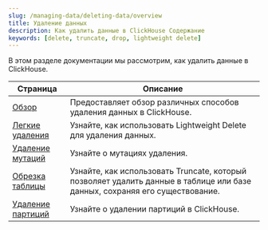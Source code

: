 ```yaml
---
slug: /managing-data/deleting-data/overview
title: Удаление данных
description: Как удалить данные в ClickHouse Содержание
keywords: [delete, truncate, drop, lightweight delete]
---
```


В этом разделе документации
мы рассмотрим, как удалить данные в ClickHouse.

| Страница                                                             | Описание                                                                                                                  |
|---------------------------------------------------------------------|--------------------------------------------------------------------------------------------------------------------------|
| [Обзор](/deletes/overview)                                 | Предоставляет обзор различных способов удаления данных в ClickHouse.                                                      |
| [Легкие удаления](/guides/developer/lightweight-delete)  | Узнайте, как использовать Lightweight Delete для удаления данных.                                                      |
| [Удаление мутаций](/managing-data/delete_mutations)       | Узнайте о мутациях удаления.                                                                                            |
| [Обрезка таблицы](/managing-data/truncate)                  | Узнайте, как использовать Truncate, который позволяет удалить данные в таблице или базе данных, сохраняя его существование. |
| [Удаление партиций](/managing-data/drop_partition)           | Узнайте о удалении партиций в ClickHouse.                                                                                |
